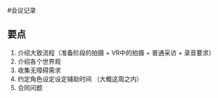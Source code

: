 #会议记录
## 要点

1. 介绍大致流程（准备阶段的拍摄 + VR中的拍摄 + 普通采访 + 录音要求）
2. 介绍各个世界观
3. 收集无障碍需求 
4. 约定角色设定设定辅助时间 （大概这周之内）
5. 合同问题